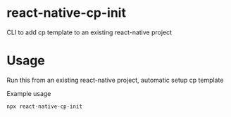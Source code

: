 # react-native-cp-init

CLI to add cp template to an existing react-native project

# Usage

Run this from an existing react-native project, automatic setup cp template

Example usage

```
npx react-native-cp-init
```
